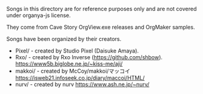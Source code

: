 Songs in this directory are for reference purposes only and are not covered under organya-js license.

They come from Cave Story OrgView.exe releases and OrgMaker samples.

Songs have been organized by their creators.

- Pixel/ - created by Studio Pixel (Daisuke Amaya).
- Rxo/ - created by Rxo Inverse (https://github.com/shbow). https://www5b.biglobe.ne.jp/~kiss-me/aji/
- makkoi/ - created by McCoy/makkoi/マッコイ https://isweb21.infoseek.co.jp/diary/maccoi/HTML/
- nurv/ - created by nurv https://www.ash.ne.jp/~nurv/